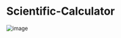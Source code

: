 # Scientific-Calculator
![image](https://user-images.githubusercontent.com/88242802/151705767-9884475f-9d86-4243-be5b-fbe4972a7c3d.png)
